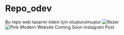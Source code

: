 # Repo_odev
Bu repo web tasarım ödevi için oluşturulmuştur
![Rezer](https://github.com/user-attachments/assets/c397c146-9aa3-4ba0-b678-b437e9e8d4eb)
![Pink Modern Website Coming Soon Instagram Post](https://github.com/user-attachments/assets/8cc82720-9d12-44ee-a13c-7f4d41cfeed4)
